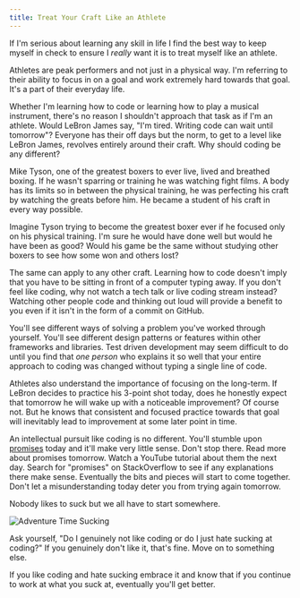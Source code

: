 ```yaml
---
title: Treat Your Craft Like an Athlete
---
```


If I'm serious about learning any skill in life I find the best way to keep myself in check to ensure I *really* want it is to treat myself like an athlete.

Athletes are peak performers and not just in a physical way. I'm referring to their ability to focus in on a goal and work extremely hard towards that goal. It's a part of their everyday life.

Whether I'm learning how to code or learning how to play a musical instrument, there's no reason I shouldn't approach that task as if I'm an athlete. Would LeBron James say, "I'm tired. Writing code can wait until tomorrow"? Everyone has their off days but the norm, to get to a level like LeBron James, revolves entirely around their craft. Why should coding be any different?

Mike Tyson, one of the greatest boxers to ever live, lived and breathed boxing. If he wasn't sparring or training he was watching fight films. A body has its limits so in between the physical training, he was perfecting his craft by watching the greats before him. He became a student of his craft in every way possible.

Imagine Tyson trying to become the greatest boxer ever if he focused only on his physical training. I'm sure he would have done well but would he have been as good? Would his game be the same without studying other boxers to see how some won and others lost?

The same can apply to any other craft. Learning how to code doesn't imply that you have to be sitting in front of a computer typing away. If you don't feel like coding, why not watch a tech talk or live coding stream instead? Watching other people code and thinking out loud will provide a benefit to you even if it isn't in the form of a commit on GitHub.

You'll see different ways of solving a problem you've worked through yourself. You'll see different design patterns or features within other frameworks and libraries. Test driven development may seem difficult to do until you find that *one person* who explains it so well that your entire approach to coding was changed without typing a single line of code.

Athletes also understand the importance of focusing on the long-term. If LeBron decides to practice his 3-point shot today, does he honestly expect that tomorrow he will wake up with a noticeable improvement? Of course not. But he knows that consistent and focused practice towards that goal will inevitably lead to improvement at some later point in time.

An intellectual pursuit like coding is no different. You'll stumble upon [promises](https://developer.mozilla.org/en-US/docs/Web/JavaScript/Reference/Global_Objects/Promise) today and it'll make very little sense. Don't stop there. Read more about promises tomorrow. Watch a YouTube tutorial about them the next day. Search for "promises" on StackOverflow to see if any explanations there make sense. Eventually the bits and pieces will start to come together. Don't let a misunderstanding today deter you from trying again tomorrow.

Nobody likes to suck but we all have to start somewhere.

![Adventure Time Sucking](https://fictionalien.files.wordpress.com/2013/10/jakewisdom.png)

Ask yourself, "Do I genuinely not like coding or do I just hate sucking at coding?" If you genuinely don't like it, that's fine. Move on to something else.

If you like coding and hate sucking embrace it and know that if you continue to work at what you suck at, eventually you'll get better.


